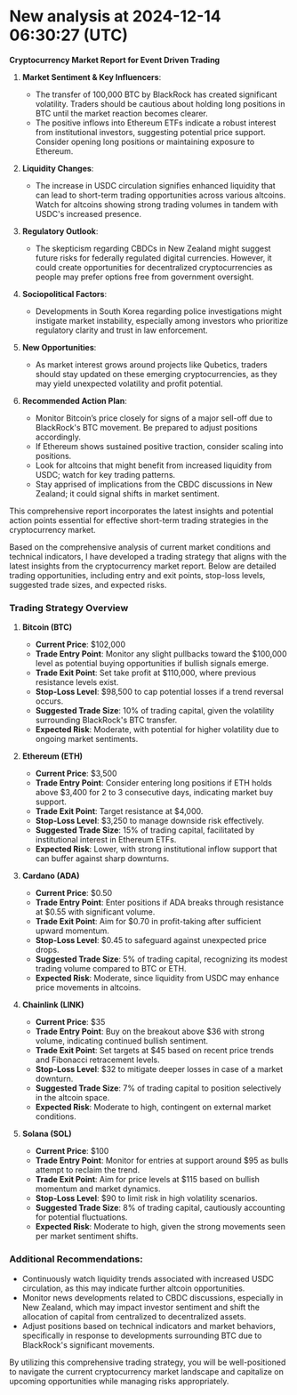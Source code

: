 # New analysis at 2024-12-14 06:30:27 (UTC)

**Cryptocurrency Market Report for Event Driven Trading**

1. **Market Sentiment & Key Influencers**:
   - The transfer of 100,000 BTC by BlackRock has created significant volatility. Traders should be cautious about holding long positions in BTC until the market reaction becomes clearer.
   - The positive inflows into Ethereum ETFs indicate a robust interest from institutional investors, suggesting potential price support. Consider opening long positions or maintaining exposure to Ethereum.

2. **Liquidity Changes**:
   - The increase in USDC circulation signifies enhanced liquidity that can lead to short-term trading opportunities across various altcoins. Watch for altcoins showing strong trading volumes in tandem with USDC's increased presence.

3. **Regulatory Outlook**:
   - The skepticism regarding CBDCs in New Zealand might suggest future risks for federally regulated digital currencies. However, it could create opportunities for decentralized cryptocurrencies as people may prefer options free from government oversight.

4. **Sociopolitical Factors**:
   - Developments in South Korea regarding police investigations might instigate market instability, especially among investors who prioritize regulatory clarity and trust in law enforcement.

5. **New Opportunities**:
   - As market interest grows around projects like Qubetics, traders should stay updated on these emerging cryptocurrencies, as they may yield unexpected volatility and profit potential.

6. **Recommended Action Plan**:
   - Monitor Bitcoin’s price closely for signs of a major sell-off due to BlackRock's BTC movement. Be prepared to adjust positions accordingly.
   - If Ethereum shows sustained positive traction, consider scaling into positions.
   - Look for altcoins that might benefit from increased liquidity from USDC; watch for key trading patterns.
   - Stay apprised of implications from the CBDC discussions in New Zealand; it could signal shifts in market sentiment.

This comprehensive report incorporates the latest insights and potential action points essential for effective short-term trading strategies in the cryptocurrency market.

Based on the comprehensive analysis of current market conditions and technical indicators, I have developed a trading strategy that aligns with the latest insights from the cryptocurrency market report. Below are detailed trading opportunities, including entry and exit points, stop-loss levels, suggested trade sizes, and expected risks.

### Trading Strategy Overview

1. **Bitcoin (BTC)**
   - **Current Price**: $102,000
   - **Trade Entry Point**: Monitor any slight pullbacks toward the $100,000 level as potential buying opportunities if bullish signals emerge.
   - **Trade Exit Point**: Set take profit at $110,000, where previous resistance levels exist.
   - **Stop-Loss Level**: $98,500 to cap potential losses if a trend reversal occurs.
   - **Suggested Trade Size**: 10% of trading capital, given the volatility surrounding BlackRock's BTC transfer.
   - **Expected Risk**: Moderate, with potential for higher volatility due to ongoing market sentiments.

2. **Ethereum (ETH)**
   - **Current Price**: $3,500
   - **Trade Entry Point**: Consider entering long positions if ETH holds above $3,400 for 2 to 3 consecutive days, indicating market buy support.
   - **Trade Exit Point**: Target resistance at $4,000.
   - **Stop-Loss Level**: $3,250 to manage downside risk effectively.
   - **Suggested Trade Size**: 15% of trading capital, facilitated by institutional interest in Ethereum ETFs.
   - **Expected Risk**: Lower, with strong institutional inflow support that can buffer against sharp downturns.

3. **Cardano (ADA)**
   - **Current Price**: $0.50
   - **Trade Entry Point**: Enter positions if ADA breaks through resistance at $0.55 with significant volume.
   - **Trade Exit Point**: Aim for $0.70 in profit-taking after sufficient upward momentum.
   - **Stop-Loss Level**: $0.45 to safeguard against unexpected price drops.
   - **Suggested Trade Size**: 5% of trading capital, recognizing its modest trading volume compared to BTC or ETH.
   - **Expected Risk**: Moderate, since liquidity from USDC may enhance price movements in altcoins.

4. **Chainlink (LINK)**
   - **Current Price**: $35
   - **Trade Entry Point**: Buy on the breakout above $36 with strong volume, indicating continued bullish sentiment.
   - **Trade Exit Point**: Set targets at $45 based on recent price trends and Fibonacci retracement levels.
   - **Stop-Loss Level**: $32 to mitigate deeper losses in case of a market downturn.
   - **Suggested Trade Size**: 7% of trading capital to position selectively in the altcoin space.
   - **Expected Risk**: Moderate to high, contingent on external market conditions.

5. **Solana (SOL)**
   - **Current Price**: $100
   - **Trade Entry Point**: Monitor for entries at support around $95 as bulls attempt to reclaim the trend.
   - **Trade Exit Point**: Aim for price levels at $115 based on bullish momentum and market dynamics.
   - **Stop-Loss Level**: $90 to limit risk in high volatility scenarios.
   - **Suggested Trade Size**: 8% of trading capital, cautiously accounting for potential fluctuations.
   - **Expected Risk**: Moderate to high, given the strong movements seen per market sentiment shifts.

### Additional Recommendations:
- Continuously watch liquidity trends associated with increased USDC circulation, as this may indicate further altcoin opportunities.
- Monitor news developments related to CBDC discussions, especially in New Zealand, which may impact investor sentiment and shift the allocation of capital from centralized to decentralized assets.
- Adjust positions based on technical indicators and market behaviors, specifically in response to developments surrounding BTC due to BlackRock's significant movements.

By utilizing this comprehensive trading strategy, you will be well-positioned to navigate the current cryptocurrency market landscape and capitalize on upcoming opportunities while managing risks appropriately.

